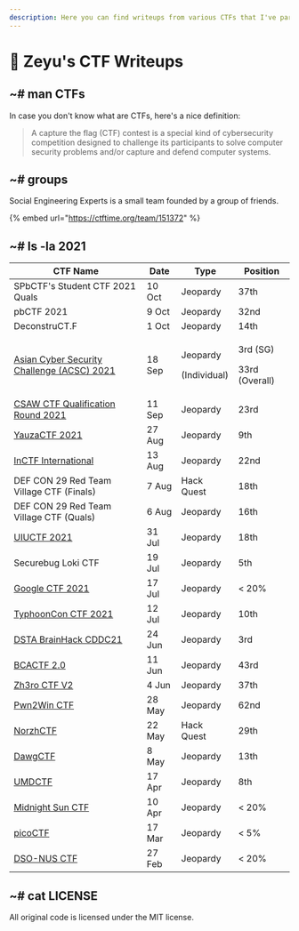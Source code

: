```yaml
---
description: Here you can find writeups from various CTFs that I've participated in.
---
```


# 🚩 Zeyu's CTF Writeups

## \~# man CTFs

In case you don't know what are CTFs, here's a nice definition:

> A capture the flag (CTF) contest is a special kind of cybersecurity competition designed to challenge its participants to solve computer security problems and/or capture and defend computer systems.

## \~# groups

Social Engineering Experts is a small team founded by a group of friends.

{% embed url="https://ctftime.org/team/151372" %}

## \~# ls -la 2021

| CTF Name                                                                                     | Date   | Type                                | Position                             |
| -------------------------------------------------------------------------------------------- | ------ | ----------------------------------- | ------------------------------------ |
| SPbCTF's Student CTF 2021 Quals                                                              | 10 Oct | Jeopardy                            | 37th                                 |
| pbCTF 2021                                                                                   | 9 Oct  | Jeopardy                            | 32nd                                 |
| DeconstruCT.F                                                                                | 1 Oct  | Jeopardy                            | 14th                                 |
| [Asian Cyber Security Challenge (ACSC) 2021](2021/asian-cyber-security-challenge-acsc-2021/) | 18 Sep | <p>Jeopardy </p><p>(Individual)</p> | <p>3rd (SG)</p><p>33rd (Overall)</p> |
| [CSAW CTF Qualification Round 2021](2021/csaw-ctf-qualification-round-2021/)                 | 11 Sep | Jeopardy                            | 23rd                                 |
| [YauzaCTF 2021](2021/yauzactf-2021/)                                                         | 27 Aug | Jeopardy                            | 9th                                  |
| [InCTF International](2021/inctf-2021/)                                                      | 13 Aug | Jeopardy                            | 22nd                                 |
| DEF CON 29 Red Team Village CTF (Finals)                                                     | 7 Aug  | Hack Quest                          | 18th                                 |
| DEF CON 29 Red Team Village CTF (Quals)                                                      | 6 Aug  | Jeopardy                            | 16th                                 |
| [UIUCTF 2021](2021/uiuctf-2021/)                                                             | 31 Jul | Jeopardy                            | 18th                                 |
| Securebug Loki CTF                                                                           | 19 Jul | Jeopardy                            | 5th                                  |
| [Google CTF 2021](2021/google-ctf-2021/)                                                     | 17 Jul | Jeopardy                            | < 20%                                |
| [TyphoonCon CTF 2021](2021/typhooncon-ctf-2021/)                                             | 12 Jul | Jeopardy                            | 10th                                 |
| [DSTA BrainHack CDDC21](2021/dsta-brainhack-cddc21/)                                         | 24 Jun | Jeopardy                            | 3rd                                  |
| [BCACTF 2.0](2021/bcactf-2.0/)                                                               | 11 Jun | Jeopardy                            | 43rd                                 |
| [Zh3ro CTF V2](2021/zh3ro-ctf-v2/)                                                           | 4 Jun  | Jeopardy                            | 37th                                 |
| [Pwn2Win CTF](2021/pwn2win-ctf-2021/)                                                        | 28 May | Jeopardy                            | 62nd                                 |
| [NorzhCTF](2021/norzhctf-2021/)                                                              | 22 May | Hack Quest                          | 29th                                 |
| [DawgCTF](2021/dawgctf-2021/)                                                                | 8 May  | Jeopardy                            | 13th                                 |
| [UMDCTF](2021/umdctf-2021/)                                                                  | 17 Apr | Jeopardy                            | 8th                                  |
| [Midnight Sun CTF](2021/midnight-sun-ctf/)                                                   | 10 Apr | Jeopardy                            | < 20%                                |
| [picoCTF](2021/picoctf/)                                                                     | 17 Mar | Jeopardy                            | < 5%                                 |
| [DSO-NUS CTF](2021/dso-nus-ctf/)                                                             | 27 Feb | Jeopardy                            | < 20%                                |

## \~# cat LICENSE

All original code is licensed under the MIT license.
